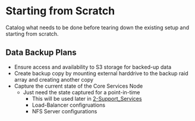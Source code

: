 # Starting from Scratch

Catalog what needs to be done before tearing down the existing setup and starting from scratch.

## Data Backup Plans
- Ensure access and availability to S3 storage for backed-up data
- Create backup copy by mounting external harddrive to the backup raid array and creating another copy
- Capture the current state of the Core Services Node
    - Just need the state captured for a point-in-time
        - This will be used later in [2-Support_Services](../2-Support_Services/README.md)
        - Load-Balancer configruations
        - NFS Server configurations